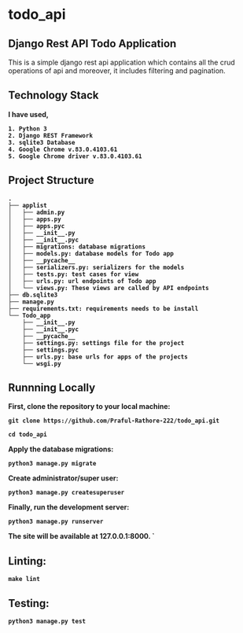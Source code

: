 # todo_api
<h2><b>Django Rest API Todo Application</b></h2>

<p>This is a simple django rest api application which contains all the crud operations of api and moreover, it includes filtering and pagination. </p>

<h2><b>Technology Stack<b></h2>

I have used,
```
1. Python 3
2. Django REST Framework
3. sqlite3 Database
4. Google Chrome v.83.0.4103.61    
5. Google Chrome driver v.83.0.4103.61

```
<h2><b>Project Structure</b></h2>

```
.
├── applist
│   ├── admin.py 
│   ├── apps.py
│   ├── apps.pyc
│   ├── __init__.py
│   ├── __init__.pyc
│   ├── migrations: database migrations
│   ├── models.py: database models for Todo app
│   ├── __pycache__
│   ├── serializers.py: serializers for the models
│   ├── tests.py: test cases for view
│   ├── urls.py: url endpoints of Todo app
│   └── views.py: These views are called by API endpoints
├── db.sqlite3
├── manage.py
├── requirements.txt: requirements needs to be install
└── Todo_app
    ├── __init__.py
    ├── __init__.pyc
    ├── __pycache__
    ├── settings.py: settings file for the project
    ├── settings.pyc
    ├── urls.py: base urls for apps of the projects
    └── wsgi.py

```
<h2><b>Runnning Locally <b></h2>

First, clone the repository to your local machine:
```
git clone https://github.com/Praful-Rathore-222/todo_api.git

cd todo_api
```

Apply the database migrations:

```
python3 manage.py migrate
```  
Create administrator/super user:
```
python3 manage.py createsuperuser 
```

Finally, run the development server:

```
python3 manage.py runserver
```
The site will be available at 127.0.0.1:8000. `
## Linting:

```
make lint
```

## Testing:

```
python3 manage.py test
```



